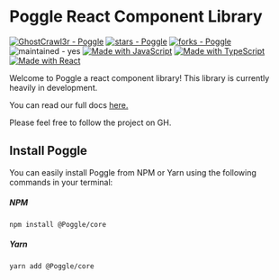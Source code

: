 # Poggle React Component Library
[![GhostCrawl3r - Poggle](https://img.shields.io/static/v1?label=GhostCrawl3r&message=Poggle&color=blue&logo=github)](https://github.com/GhostCrawl3r/Poggle)
[![stars - Poggle](https://img.shields.io/github/stars/GhostCrawl3r/Poggle?style=social)](https://github.com/GhostCrawl3r/Poggle)
[![forks - Poggle](https://img.shields.io/github/forks/GhostCrawl3r/Poggle?style=social)](https://github.com/GhostCrawl3r/Poggle)
![maintained - yes](https://img.shields.io/badge/maintained-yes-blue)
[![Made with JavaScript](https://img.shields.io/badge/Made_with-JavaScript-blue?logo=javascript&logoColor=white)](https://www.javascript.com/)
[![Made with TypeScript](https://img.shields.io/badge/TypeScript-4-blue?logo=typescript&logoColor=white)](https://typescriptlang.org)
[![Made with React](https://img.shields.io/badge/React-17-blue?logo=react&logoColor=white)](https://www.npmjs.com/package/react)

Welcome to Poggle a react component library! This library is currently heavily in development.

You can read our full docs [here.](http://poggle.io)

Please feel free to follow the project on GH. 


## Install Poggle
You can easily install Poggle from NPM or Yarn using the following commands in your terminal:

##### NPM

```
npm install @Poggle/core
```
##### Yarn

```
yarn add @Poggle/core
```
